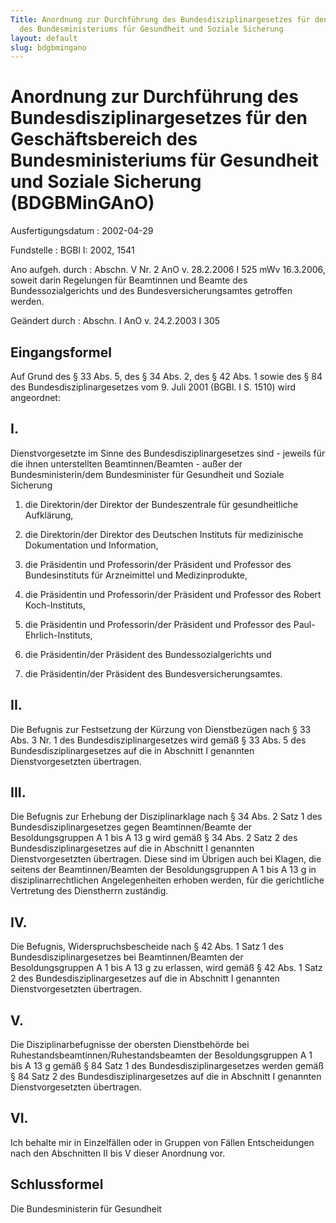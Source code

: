 ```yaml
---
Title: Anordnung zur Durchführung des Bundesdisziplinargesetzes für den Geschäftsbereich
  des Bundesministeriums für Gesundheit und Soziale Sicherung
layout: default
slug: bdgbmingano
---
```


# Anordnung zur Durchführung des Bundesdisziplinargesetzes für den Geschäftsbereich des Bundesministeriums für Gesundheit und Soziale Sicherung (BDGBMinGAnO)

Ausfertigungsdatum
:   2002-04-29

Fundstelle
:   BGBl I: 2002, 1541

Ano aufgeh. durch
:   Abschn. V Nr. 2 AnO v. 28.2.2006 I 525 mWv 16.3.2006, soweit darin Regelungen für Beamtinnen und Beamte des Bundessozialgerichts und des Bundesversicherungsamtes getroffen werden.

Geändert durch
:   Abschn. I AnO v. 24.2.2003 I 305


## Eingangsformel

Auf Grund des § 33 Abs. 5, des § 34 Abs. 2, des § 42 Abs. 1 sowie des
§ 84 des Bundesdisziplinargesetzes vom 9. Juli 2001 (BGBl. I S. 1510)
wird angeordnet:


## I.

Dienstvorgesetzte im Sinne des Bundesdisziplinargesetzes sind -
jeweils für die ihnen unterstellten Beamtinnen/Beamten - außer der
Bundesministerin/dem Bundesminister für Gesundheit und Soziale
Sicherung

1.  die Direktorin/der Direktor der Bundeszentrale für gesundheitliche
    Aufklärung,


2.  die Direktorin/der Direktor des Deutschen Instituts für medizinische
    Dokumentation und Information,


3.  die Präsidentin und Professorin/der Präsident und Professor des
    Bundesinstituts für Arzneimittel und Medizinprodukte,


4.  die Präsidentin und Professorin/der Präsident und Professor des Robert
    Koch-Instituts,


5.  die Präsidentin und Professorin/der Präsident und Professor des Paul-
    Ehrlich-Instituts,


6.  die Präsidentin/der Präsident des Bundessozialgerichts und


7.  die Präsidentin/der Präsident des Bundesversicherungsamtes.





## II.

Die Befugnis zur Festsetzung der Kürzung von Dienstbezügen nach § 33
Abs. 3 Nr. 1 des Bundesdisziplinargesetzes wird gemäß § 33 Abs. 5 des
Bundesdisziplinargesetzes auf die in Abschnitt I genannten
Dienstvorgesetzten übertragen.


## III.

Die Befugnis zur Erhebung der Disziplinarklage nach § 34 Abs. 2 Satz 1
des Bundesdisziplinargesetzes gegen Beamtinnen/Beamte der
Besoldungsgruppen A 1 bis A 13 g wird gemäß § 34 Abs. 2 Satz 2 des
Bundesdisziplinargesetzes auf die in Abschnitt I genannten
Dienstvorgesetzten übertragen. Diese sind im Übrigen auch bei Klagen,
die seitens der Beamtinnen/Beamten der Besoldungsgruppen A 1 bis A 13
g in disziplinarrechtlichen Angelegenheiten erhoben werden, für die
gerichtliche Vertretung des Dienstherrn zuständig.


## IV.

Die Befugnis, Widerspruchsbescheide nach § 42 Abs. 1 Satz 1 des
Bundesdisziplinargesetzes bei Beamtinnen/Beamten der Besoldungsgruppen
A 1 bis A 13 g zu erlassen, wird gemäß § 42 Abs. 1 Satz 2 des
Bundesdisziplinargesetzes auf die in Abschnitt I genannten
Dienstvorgesetzten übertragen.


## V.

Die Disziplinarbefugnisse der obersten Dienstbehörde bei
Ruhestandsbeamtinnen/Ruhestandsbeamten der Besoldungsgruppen A 1 bis A
13 g gemäß § 84 Satz 1 des Bundesdisziplinargesetzes werden gemäß § 84
Satz 2 des Bundesdisziplinargesetzes auf die in Abschnitt I genannten
Dienstvorgesetzten übertragen.


## VI.

Ich behalte mir in Einzelfällen oder in Gruppen von Fällen
Entscheidungen nach den Abschnitten II bis V dieser Anordnung vor.


## Schlussformel

Die Bundesministerin für Gesundheit

